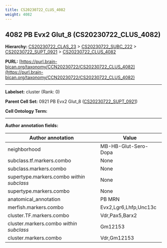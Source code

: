 ```yaml
---
title: CS20230722_CLUS_4082
weight: 4082
---
```

## 4082 PB Evx2 Glut_8 (CS20230722_CLUS_4082)
<b>Hierarchy: </b>
[CS20230722_CLAS_23](../CS20230722_CLAS_23) >
[CS20230722_SUBC_222](../CS20230722_SUBC_222) >
[CS20230722_SUPT_0921](../CS20230722_SUPT_0921) >
[CS20230722_CLUS_4082](../CS20230722_CLUS_4082)

**PURL:** [https://purl.brain-bican.org/taxonomy/CCN20230722/CS20230722_CLUS_4082](https://purl.brain-bican.org/taxonomy/CCN20230722/CS20230722_CLUS_4082)

---


**Labelset:** cluster (Rank: 0)

**Parent Cell Set:** 0921 PB Evx2 Glut_8 ([CS20230722_SUPT_0921](../CS20230722_SUPT_0921))



**Cell Ontology Term:** 

[MARKER GENES.]: #


---

[TRANSFERRED ANNOTATIONS.]: #


[AUTHOR ANNOTATION FIELDS.]: #


**Author annotation fields:**

| Author annotation | Value |
|-------------------|-------|
|neighborhood|MB-HB-Glut-Sero-Dopa|
|subclass.tf.markers.combo|None|
|subclass.markers.combo|None|
|supertype.markers.combo _within subclass_|None|
|supertype.markers.combo|None|
|anatomical_annotation|PB MRN|
|merfish.markers.combo|Evx2,Lgr6,Lhfp,Unc13c|
|cluster.TF.markers.combo|Vdr,Pax5,Barx2|
|cluster.markers.combo _within subclass_|Gm12153|
|cluster.markers.combo|Vdr,Gm12153|
